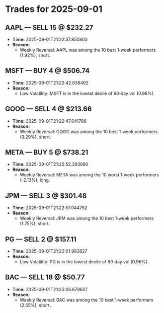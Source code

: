 # Trades for 2025-09-01

## AAPL — SELL 15 @ $232.27
- **Time:** 2025-09-01T21:22:37.850800
- **Reason:**
  - Weekly Reversal: AAPL was among the 10 best 1‑week performers (1.92%), short.

## MSFT — BUY 4 @ $506.74
- **Time:** 2025-09-01T21:22:42.638492
- **Reason:**
  - Low Volatility: MSFT is in the lowest decile of 60‑day vol (0.98%).

## GOOG — SELL 4 @ $213.66
- **Time:** 2025-09-01T21:22:47.641788
- **Reason:**
  - Weekly Reversal: GOOG was among the 10 best 1‑week performers (3.29%), short.

## META — BUY 5 @ $738.21
- **Time:** 2025-09-01T21:22:52.293890
- **Reason:**
  - Weekly Reversal: META was among the 10 worst 1‑week performers (-2.13%), long.

## JPM — SELL 3 @ $301.48
- **Time:** 2025-09-01T21:22:57.044752
- **Reason:**
  - Weekly Reversal: JPM was among the 10 best 1‑week performers (1.75%), short.

## PG — SELL 2 @ $157.11
- **Time:** 2025-09-01T21:23:01.983827
- **Reason:**
  - Low Volatility: PG is in the lowest decile of 60‑day vol (0.96%).

## BAC — SELL 18 @ $50.77
- **Time:** 2025-09-01T21:23:06.679607
- **Reason:**
  - Weekly Reversal: BAC was among the 10 best 1‑week performers (2.55%), short.

